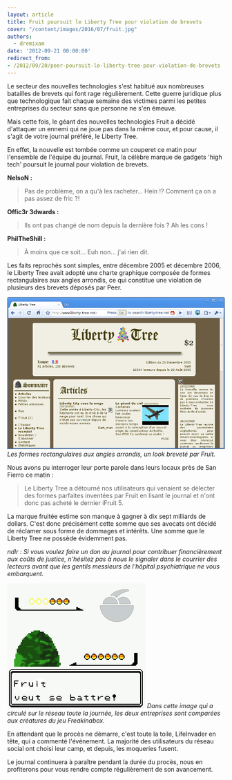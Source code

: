 ```yaml
---
layout: article
title: Fruit poursuit le Liberty Tree pour violation de brevets
cover: "/content/images/2016/07/fruit.jpg"
authors:
  - dremixam
date: '2012-09-21 00:00:00'
redirect_from:
- /2012/09/20/peer-poursuit-le-liberty-tree-pour-violation-de-brevets
---
```


Le secteur des nouvelles technologies s'est habitué aux nombreuses batailles de brevets qui font rage régulièrement. Cette guerre juridique plus que technologique fait chaque semaine des victimes parmi les petites entreprises du secteur sans que personne ne s'en émeuve.

Mais cette fois, le géant des nouvelles technologies Fruit a décidé d'attaquer un ennemi qui ne joue pas dans la même cour, et pour cause, il s'agit de votre journal préféré, le Liberty Tree.

En effet, la nouvelle est tombée comme un couperet ce matin pour l'ensemble de l'équipe du journal. Fruit, la célèbre marque de gadgets 'high tech' poursuit le journal pour violation de brevets.

**NelsoN :**

> Pas de problème, on a qu'à les racheter… Hein !? Comment ça on a pas assez de fric ?!

**Offic3r 3dwards :**

> Ils ont pas changé de nom depuis la dernière fois ? Ah les cons !

**PhilTheShill :**

> À moins que ce soit… Euh non… j'ai rien dit.

Les faits reprochés sont simples, entre décembre 2005 et décembre 2006, le Liberty Tree avait adopté une charte graphique composée de formes rectangulaires aux angles arrondis, ce qui constitue une violation de plusieurs des brevets déposés par Peer.

![Les formes rectangulaires aux angles arrondis, un look breveté par Fruit.](/content/images/2016/06/Screenshot-Liberty-Tree-Chromium-1.png)
_Les formes rectangulaires aux angles arrondis, un look breveté par Fruit._

Nous avons pu interroger leur porte parole dans leurs locaux près de San Fierro ce matin :

> Le Liberty Tree a détourné nos utilisateurs qui venaient se délecter des formes parfaites inventées par Fruit en lisant le journal et n'ont donc pas acheté le dernier iFruit 5.

La marque fruitée estime son manque à gagner à dix sept milliards de dollars. C'est donc précisément cette somme que ses avocats ont décidé de réclamer sous forme de dommages et intérêts. Une somme que le Liberty Tree ne possède évidemment pas.

_ndlr : Si vous voulez faire un don au journal pour contribuer financièrement aux coûts de justice, n'hésitez pas à nous le signaler dans le courrier des lecteurs avant que les gentils messieurs de l'hôpital psychiatrique ne vous embarquent._

![Dans cette image qui a circulé sur le réseau toute la journée, les deux entreprises sont comparées aux créatures du jeu Freakinabox.](/content/images/2016/07/combat.jpg)
_Dans cette image qui a circulé sur le réseau toute la journée, les deux entreprises sont comparées aux créatures du jeu Freakinabox._

En attendant que le procès ne démarre, c'est toute la toile, LifeInvader en tête, qui a commenté l'événement. La majorité des utilisateurs du réseau social ont choisi leur camp, et depuis, les moqueries fusent.

Le journal continuera à paraître pendant la durée du procès, nous en profiterons pour vous rendre compte régulièrement de son avancement.